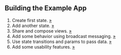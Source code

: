 ##  Building the Example App

1. Create first state. <a href="https://github.com/forest/talks/commit/c5e5f769bdcf21578022d04f9a41223cd8991d1d" target="_blank">&raquo;</a>
2. Add another state. <a href="https://github.com/forest/talks/commit/c18dff7e2118589c998ee95c170d4944f9ed4e67" target="_blank">&raquo;</a>
3. Share and compose views. <a href="https://github.com/forest/talks/commit/846b3596b55911efca680e244ca44b65191e5ade" target="_blank">&raquo;</a>
4. Add some behavior using broadcast messaging. <a href="https://github.com/forest/talks/commit/edca2a876172988681217a1954b03a8aa0774771" target="_blank">&raquo;</a>
5. Use state transitions and params to pass data. <a href="https://github.com/forest/talks/commit/8429ab28f4adec49bb3781bf2339f4d7dbaa8e50" target="_blank">&raquo;</a>
6. Add some usability features. <a href="https://github.com/forest/talks/commit/0e5e0f834131e4215e3e19cb75cf1e2a3b8288fb" target="_blank">&raquo;</a>
